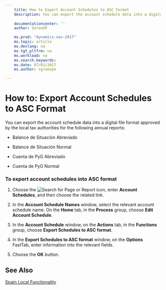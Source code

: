 ```yaml
---
    title: How to Export Account Schedules to ASC Format 
    description: You can export the account schedule data into a digital file format approved by the local tax authorities for the following annual reports:
    
    documentationcenter: ''
    author: SorenGP

    ms.prod: "dynamics-nav-2017"
    ms.topic: article
    ms.devlang: na
    ms.tgt_pltfrm: na
    ms.workload: na
    ms.search.keywords:
    ms.date: 07/01/2017
    ms.author: sgroespe

---
```

# How to: Export Account Schedules to ASC Format
You can export the account schedule data into a digital file format approved by the local tax authorities for the following annual reports:  
  
-   Balance de Situación Abreviado  
  
-   Balance de Situación Normal  
  
-   Cuenta de PyG Abreviado  
  
-   Cuenta de PyG Normal  
  
### To export account schedules into ASC format  
  
1.  Choose the ![Search for Page or Report](media/ui-search/search_small.png "Search for Page or Report icon") icon, enter **Account Schedules**, and then choose the related link.  
  
2.  In the **Account Schedule Names** window, select the relevant account schedule name. On the **Home** tab, in the **Process** group, choose **Edit Account Schedule**.  
  
3.  In the **Account Schedule** window, on the **Actions** tab, in the **Functions** group, choose **Export Schedules to ASC format**.  
  
4.  In the **Export Schedules to ASC format** window, on the **Options** FastTab, enter information into the relevant fields.  
  
5.  Choose the **OK** button.  
  
## See Also  
 [Spain Local Functionality](spain-local-functionality.md)